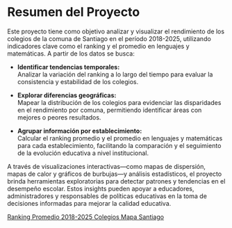 # Resumen del Proyecto

Este proyecto tiene como objetivo analizar y visualizar el rendimiento de los colegios de la comuna de Santiago en el período 2018-2025, utilizando indicadores clave como el ranking y el promedio en lenguajes y matemáticas. A partir de los datos se busca:

- **Identificar tendencias temporales:**  
  Analizar la variación del ranking a lo largo del tiempo para evaluar la consistencia y estabilidad de los colegios.

- **Explorar diferencias geográficas:**  
  Mapear la distribución de los colegios para evidenciar las disparidades en el rendimiento por comuna, permitiendo identificar áreas con mejores o peores resultados.

- **Agrupar información por establecimiento:**  
  Calcular el ranking promedio y el promedio en lenguajes y matemáticas para cada establecimiento, facilitando la comparación y el seguimiento de la evolución educativa a nivel institucional.

A través de visualizaciones interactivas—como mapas de dispersión, mapas de calor y gráficos de burbujas—y análisis estadísticos, el proyecto brinda herramientas exploratorias para detectar patrones y tendencias en el desempeño escolar. Estos insights pueden apoyar a educadores, administradores y responsables de políticas educativas en la toma de decisiones informadas para mejorar la calidad educativa.



[Ranking Promedio 2018-2025 Colegios Mapa Santiago](https://fcolper.github.io/RANKING-COLEGIOS-SANTIAGO/ranking_colegios_2018_2025.html)

